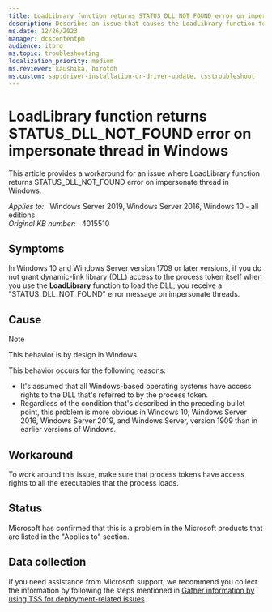 ```yaml
---
title: LoadLibrary function returns STATUS_DLL_NOT_FOUND error on impersonate thread in Windows
description: Describes an issue that causes the LoadLibrary function to return a STATUS_DLL_NOT_FOUND error on an impersonate thread in Windows 10 and Windows Server 2016.
ms.date: 12/26/2023
manager: dcscontentpm
audience: itpro
ms.topic: troubleshooting
localization_priority: medium
ms.reviewer: kaushika, hirotoh
ms.custom: sap:driver-installation-or-driver-update, csstroubleshoot
---
```

# LoadLibrary function returns STATUS_DLL_NOT_FOUND error on impersonate thread in Windows

This article provides a workaround for an issue where LoadLibrary function returns STATUS_DLL_NOT_FOUND error on impersonate thread in Windows.

_Applies to:_ &nbsp; Windows Server 2019, Windows Server 2016, Windows 10 - all editions  
_Original KB number:_ &nbsp; 4015510

## Symptoms

In Windows 10 and Windows Server version 1709 or later versions, if you do not grant dynamic-link library (DLL) access to the process token itself when you use the **LoadLibrary** function to load the DLL, you receive a "STATUS_DLL_NOT_FOUND" error message on impersonate threads.

## Cause

> [!Note]
> This behavior is by design in Windows.

This behavior occurs for the following reasons:

- It's assumed that all Windows-based operating systems have access rights to the DLL that's referred to by the process token.
- Regardless of the condition that's described in the preceding bullet point, this problem is more obvious in Windows 10, Windows Server 2016, Windows Server 2019, and Windows Server, version 1909 than in earlier versions of Windows.

## Workaround

To work around this issue, make sure that process tokens have access rights to all the executables that the process loads.

## Status

Microsoft has confirmed that this is a problem in the Microsoft products that are listed in the "Applies to" section.

## Data collection

If you need assistance from Microsoft support, we recommend you collect the information by following the steps mentioned in [Gather information by using TSS for deployment-related issues](../windows-troubleshooters/gather-information-using-tss-deployment.md).
